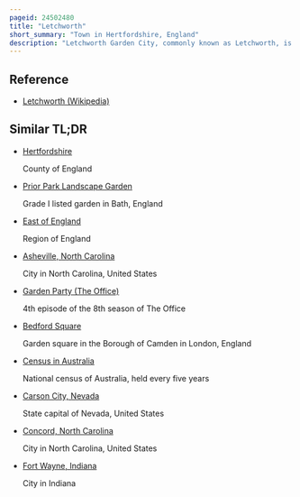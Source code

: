```yaml
---
pageid: 24502480
title: "Letchworth"
short_summary: "Town in Hertfordshire, England"
description: "Letchworth Garden City, commonly known as Letchworth, is a Town in the North Hertfordshire District of Hertfordshire, England. It is noted for being the first Garden City. The Population was 33986 at the 2021 Census."
---
```


## Reference

- [Letchworth (Wikipedia)](https://en.wikipedia.org/?curid=24502480)

## Similar TL;DR

- [Hertfordshire](/tldr/en/hertfordshire)

  County of England

- [Prior Park Landscape Garden](/tldr/en/prior-park-landscape-garden)

  Grade I listed garden in Bath, England

- [East of England](/tldr/en/east-of-england)

  Region of England

- [Asheville, North Carolina](/tldr/en/asheville-north-carolina)

  City in North Carolina, United States

- [Garden Party (The Office)](/tldr/en/garden-party-the-office)

  4th episode of the 8th season of The Office

- [Bedford Square](/tldr/en/bedford-square)

  Garden square in the Borough of Camden in London, England

- [Census in Australia](/tldr/en/census-in-australia)

  National census of Australia, held every five years

- [Carson City, Nevada](/tldr/en/carson-city-nevada)

  State capital of Nevada, United States

- [Concord, North Carolina](/tldr/en/concord-north-carolina)

  City in North Carolina, United States

- [Fort Wayne, Indiana](/tldr/en/fort-wayne-indiana)

  City in Indiana
